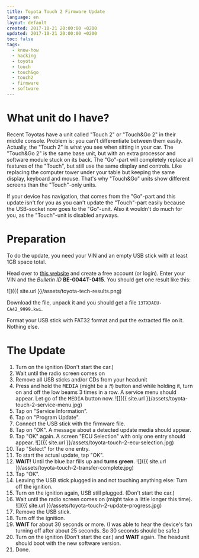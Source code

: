 ```yaml
---
title: Toyota Touch 2 Firmware Update
language: en
layout: default
created: 2017-10-21 20:00:00 +0200
updated: 2017-10-21 20:00:00 +0200
toc: false
tags:
  - know-how
  - hacking
  - toyota
  - touch
  - touch&go
  - touch2
  - firmware
  - software
---
```

What unit do I have?
====================

Recent Toyotas have a unit called "Touch 2" or "Touch&Go 2" in their middle console. Problem is:
you can't differentiate between them easily. Actually, the "Touch 2" is what you see when sitting
in your car. The "Touch&Go 2" is the same base unit, but with an extra processor and software
module stuck on its back. The "Go"-part will completely replace all features of the "Touch", but
still use the same display and controls. Like replacing the computer tower under your table but
keeping the same display, keyboard and mouse. That's why "Touch&Go" units show different screens
than the "Touch"-only units.

If your device has navigation, that comes from the "Go"-part and this update isn't for you as you
can't update the "Touch"-part easily because the USB-socket now goes to the "Go"-unit. Also it
wouldn't do much for you, as the "Touch"-unit is disabled anyways.


Preparation
===========

To do the update, you need your VIN and an empty USB stick with at least 1GB space total.

Head over to [this website](https://www.toyota-tech.eu/CAL/VINDecode.aspx) and create a free
account (or login). Enter your VIN and the _Bulletin ID_ **BE-0044T-0415**. You should get one
result like this:

![]({{ site.url }}/assets/toyota-tech-results.png)

Download the file, unpack it and you should get a file `13TXDAEU-CA42_9999.kwi`.

Format your USB stick with FAT32 format and put the extracted file on it. Nothing else.


The Update
==========

1. Turn on the ignition (Don't start the car.)
1. Wait until the radio screen comes on
1. Remove all USB sticks and/or CDs from your headunit
1. Press and hold the <kbd>MEDIA</kbd> (might be a <kbd>♬</kbd>) button and while holding it,
   turn on and off the low beams 3 times in a row. A service menu should appear. Let go of the
   <kbd>MEDIA</kbd> button now.
   ![]({{ site.url }}/assets/toyota-touch-2-service-menu.jpg)
1. Tap on "Service Information".
1. Tap on "Program Update".
1. Connect the USB stick with the firmware file.
1. Tap on "OK". A message about a detected update media should appear.
1. Tap "OK" again. A screen "ECU Selection" with only one entry should appear.
   ![]({{ site.url }}/assets/toyota-touch-2-ecu-selection.jpg)
1. Tap "Select" for the one entry.
1. To start the actual update, tap "OK".
1. **WAIT!** Until the blue bar fills up and **turns green**.
   ![]({{ site.url }}/assets/toyota-touch-2-transfer-complete.jpg)
1. Tap "OK".
1. Leaving the USB stick plugged in and not touching anything else: Turn off the ignition.
1. Turn on the ignition again, USB still plugged. (Don't start the car.)
1. Wait until the radio screen comes on (might take a little longer this time).
   ![]({{ site.url }}/assets/toyota-touch-2-update-progress.jpg)
1. Remove the USB stick.
1. Turn off the ignition.
1. **WAIT** for about 30 seconds or more. (I was able to hear the device's fan turning off after
   about 25 seconds. So 30 seconds should be safe.)
1. Turn on the ignition (Don't start the car.) and **WAIT** again. The headunit should boot with
   the new software version.
1. Done.


